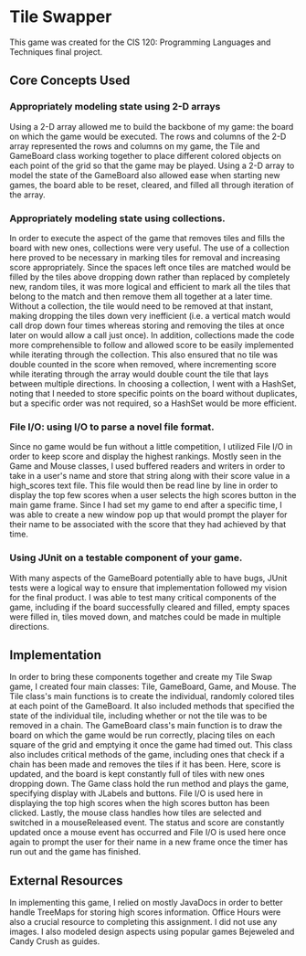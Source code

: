 # Tile Swapper

This game was created for the CIS 120: Programming Languages and Techniques final project.

 ## Core Concepts Used

### Appropriately modeling state using 2-D arrays
  
Using a 2-D array allowed me to build the backbone of my game: the board on which the game would be executed. The rows
and columns of the 2-D array represented the rows and columns on my game, the Tile and GameBoard class working together
to place different colored objects on each point of the grid so that the game may be played. Using a 2-D array to model
the state of the GameBoard also allowed ease when starting new games, the board able to be reset, cleared, and filled
all through iteration of the array.

### Appropriately modeling state using collections.
  
In order to execute the aspect of the game that removes tiles and fills the board with new ones, collections were very
useful. The use of a collection here proved to be necessary in marking tiles for removal and increasing score appropriately.
Since the spaces left once tiles are matched would be filled by the tiles above dropping down rather than replaced by 
completely new, random tiles, it was more logical and efficient to mark all the tiles that belong to the match and then 
remove them all together at a later time. Without a collection, the tile would need to be removed at that instant, 
making dropping the tiles down very inefficient (i.e. a vertical match would call drop down four times whereas storing
and removing the tiles at once later on would allow a call just once). In addition, collections made the code more 
comprehensible to follow and allowed score to be easily implemented while iterating through the collection. 
This also ensured that no tile was double counted in the score when removed, where incrementing score while iterating
through the array would double count the tile that lays between multiple directions. In choosing a collection, I went 
with a HashSet, noting that I needed to store specific points on the board without duplicates, but a specific order 
was not required, so a HashSet would be more efficient. 

### File I/O: using I/O to parse a novel file format.
  
Since no game would be fun without a little competition, I utilized File I/O in order to keep score and display the 
highest rankings. Mostly seen in the Game and Mouse classes, I used buffered readers and writers in order to take
in a user's name and store that string along with their score value in a high_scores text file. This file would then
be read line by line in order to display the top few scores when a user selects the high scores button in the main
game frame. Since I had set my game to end after a specific time, I was able to create a new window pop up that 
would prompt the player for their name to be associated with the score that they had achieved by that time.

### Using JUnit on a testable component of your game.

With many aspects of the GameBoard potentially able to have bugs, JUnit tests were a logical way to ensure that 
implementation followed my vision for the final product. I was able to test many critical components of the game, 
including if the board successfully cleared and filled, empty spaces were filled in, tiles moved down, and matches
could be made in multiple directions. 

## Implementation
  
In order to bring these components together and create my Tile Swap game, I created four main classes: Tile, GameBoard,
Game, and Mouse. The Tile class's main functions is to create the individual, randomly colored tiles at each point
of the GameBoard. It also included methods that specified the state of the individual tile, including whether or not
the tile was to be removed in a chain. The GameBoard class's main function is to draw the board on which the game would
be run correctly, placing tiles on each square of the grid and emptying it once the game had timed out. This class also
includes critical methods of the game, including ones that check if a chain has been made and removes the tiles if it has
been. Here, score is updated, and the board is kept constantly full of tiles with new ones dropping down. The Game class
hold the run method and plays the game, specifying display with JLabels and buttons. File I/O is used here in displaying
the top high scores when the high scores button has been clicked. Lastly, the mouse class handles how tiles are selected
and switched in a mouseReleased event. The status and score are constantly updated once a mouse event has occurred and 
File I/O is used here once again to prompt the user for their name in a new frame once the timer has run out and the game
has finished. 


## External Resources
  
In implementing this game, I relied on mostly JavaDocs in order to better handle TreeMaps for storing high scores
information. Office Hours were also a crucial resource to completing this assignment. I did not use any images. 
I also modeled design aspects using popular games Bejeweled and Candy Crush as guides. 